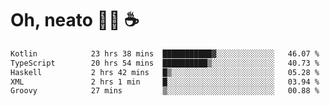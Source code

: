 # Oh, neato 🧑‍💻 ☕

<!--START_SECTION:waka-->

```txt
Kotlin            23 hrs 38 mins  ███████████▓░░░░░░░░░░░░░   46.07 %
TypeScript        20 hrs 54 mins  ██████████▒░░░░░░░░░░░░░░   40.73 %
Haskell           2 hrs 42 mins   █▒░░░░░░░░░░░░░░░░░░░░░░░   05.28 %
XML               2 hrs 1 min     █░░░░░░░░░░░░░░░░░░░░░░░░   03.94 %
Groovy            27 mins         ▒░░░░░░░░░░░░░░░░░░░░░░░░   00.88 %
```

<!--END_SECTION:waka-->
